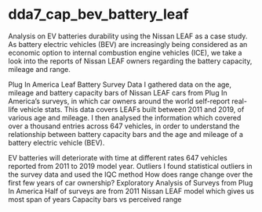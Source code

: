# dda7_cap_bev_battery_leaf
Analysis on EV batteries durability using the Nissan LEAF as a case study. As battery electric vehicles (BEV) are increasingly being considered as an economic option to internal combustion engine vehicles (ICE), we take a look into the reports of Nissan LEAF owners regarding the battery capacity, mileage and range.

Plug In America Leaf Battery Survey Data
I gathered data on the age, mileage and battery capacity bars of Nissan LEAF cars from Plug In America’s surveys, in which car owners around the world self-report real-life vehicle stats. This data covers LEAFs built between 2011 and 2019, of various age and mileage. I then analysed the information which covered over a thousand entries across 647 vehicles, in order to understand the relationship between battery capacity bars and the age and mileage of a battery electric vehicle (BEV).

EV batteries will deteriorate with time at different rates
647 vehicles reported from 2011 to 2019 model year.
Outliers
I found statistical outliers in the survey data and used the IQC method
How does range change over the first few years of car ownership?
Exploratory Analysis of Surveys from Plug In America
  Half of surveys are from 2011 Nissan LEAF model which gives us most span of years
  Capacity bars vs perceived range

